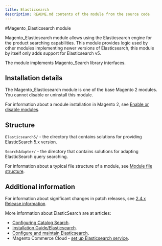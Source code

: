 ```yaml
---
title: Elasticsearch
description: README.md contents of the module from the source code
---
```


#Magento_Elasticsearch module

Magento_Elasticsearch module allows using the Elasticsearch engine for the product searching capabilities. This module 
provides logic used by other modules implementing newer versions of Elasticsearch, this module by itself only adds 
support for Elasticsearch v5.

The module implements Magento_Search library interfaces.

## Installation details

The Magento_Elasticsearch module is one of the base Magento 2 modules. You cannot disable or uninstall this module.

For information about a module installation in Magento 2, see [Enable or disable modules](https://devdocs.magento.com/guides/v2.4/install-gde/install/cli/install-cli-subcommands-enable.html).

## Structure

`Elasticsearch5/` - the directory that contains solutions for providing ElasticSearch 5.x version.

`SearchAdapter/` - the directory that contains solutions for adapting ElasticSearch query searching.

For information about a typical file structure of a module, see [Module file structure](https://developer.adobe.com/commerce/php/development/build/component-file-structure/#module-file-structure).

## Additional information

For information about significant changes in patch releases, see [2.4.x Release information](https://devdocs.magento.com/guides/v2.4/release-notes/bk-release-notes.html).

More information about ElasticSearch are at articles:

- [Configuring Catalog Search](https://docs.magento.com/user-guide/catalog/search-configuration.html).
- [Installation Guide/Elasticsearch](https://devdocs.magento.com/guides/v2.4/install-gde/prereq/elasticsearch.html).
- [Configure and maintain Elasticsearch](https://experienceleague.adobe.com/docs/commerce-operations/configuration-guide/search/overview-search.html).
- Magento Commerce Cloud - [set up Elasticsearch service](https://devdocs.magento.com/cloud/project/services-elastic.html).
